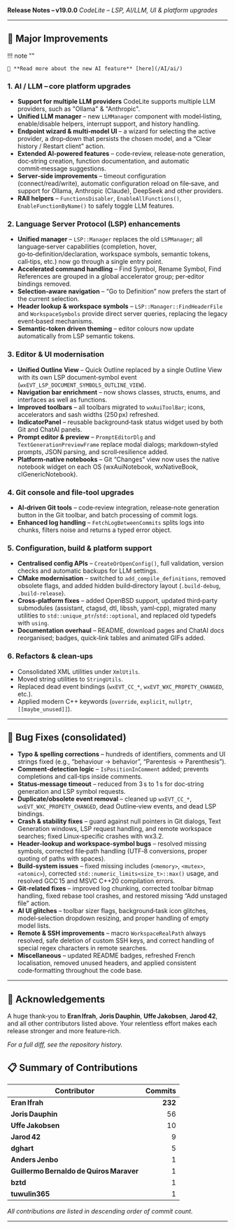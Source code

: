 **Release Notes – v19.0.0**
*CodeLite – LSP, AI/LLM, UI & platform upgrades*

---

## 🚀 Major Improvements

!!! note ""

    📢 **Read more about the new AI feature** [here](/AI/ai/)

### 1. AI / LLM – core platform upgrades
* **Support for multiple LLM providers** CodeLite supports multiple LLM providers, such as "Ollama" & "Anthropic".
* **Unified LLM manager** – new `LLMManager` component with model‑listing, enable/disable helpers, interrupt support, and history handling.
* **Endpoint wizard & multi‑model UI** – a wizard for selecting the active provider, a drop‑down that persists the chosen model, and a “Clear history / Restart client” action.
* **Extended AI‑powered features** – code‑review, release‑note generation, doc‑string creation, function documentation, and automatic commit‑message suggestions.
* **Server‑side improvements** – timeout configuration (connect/read/write), automatic configuration reload on file‑save, and support for Ollama, Anthropic (Claude), DeepSeek and other providers.
* **RAII helpers** – `FunctionsDisabler`, `EnableAllFunctions()`, `EnableFunctionByName()` to safely toggle LLM features.

### 2. Language Server Protocol (LSP) enhancements
* **Unified manager** – `LSP::Manager` replaces the old `LSPManager`; all language‑server capabilities (completion, hover, go‑to‑definition/declaration, workspace symbols, semantic tokens, call‑tips, etc.) now go through a single entry point.
* **Accelerated command handling** – Find Symbol, Rename Symbol, Find References are grouped in a global accelerator group; per‑editor bindings removed.
* **Selection‑aware navigation** – “Go to Definition” now prefers the start of the current selection.
* **Header lookup & workspace symbols** – `LSP::Manager::FindHeaderFile` and `WorkspaceSymbols` provide direct server queries, replacing the legacy event‑based mechanisms.
* **Semantic‑token driven theming** – editor colours now update automatically from LSP semantic tokens.

### 3. Editor & UI modernisation
* **Unified Outline View** – Quick Outline replaced by a single Outline View with its own LSP document‑symbol event (`wxEVT_LSP_DOCUMENT_SYMBOLS_OUTLINE_VIEW`).
* **Navigation bar enrichment** – now shows classes, structs, enums, and interfaces as well as functions.
* **Improved toolbars** – all toolbars migrated to `wxAuiToolBar`; icons, accelerators and sash widths (250 px) refreshed.
* **IndicatorPanel** – reusable background‑task status widget used by both Git and ChatAI panels.
* **Prompt editor & preview** – `PromptEditorDlg` and `TextGenerationPreviewFrame` replace modal dialogs; markdown‑styled prompts, JSON parsing, and scroll‑resilience added.
* **Platform‑native notebooks** – Git “Changes” view now uses the native notebook widget on each OS (wxAuiNotebook, wxNativeBook, clGenericNotebook).

### 4. Git console and file‑tool upgrades
* **AI‑driven Git tools** – code‑review integration, release‑note generation button in the Git toolbar, and batch processing of commit logs.
* **Enhanced log handling** – `FetchLogBetweenCommits` splits logs into chunks, filters noise and returns a typed error object.

### 5. Configuration, build & platform support
* **Centralised config APIs** – `CreateOrOpenConfig()`, full validation, version checks and automatic backups for LLM settings.
* **CMake modernisation** – switched to `add_compile_definitions`, removed obsolete flags, and added hidden build‑directory layout (`.build‑debug`, `.build‑release`).
* **Cross‑platform fixes** – added OpenBSD support, updated third‑party submodules (assistant, ctagsd, dtl, libssh, yaml‑cpp), migrated many utilities to `std::unique_ptr`/`std::optional`, and replaced old typedefs with `using`.
* **Documentation overhaul** – README, download pages and ChatAI docs reorganised; badges, quick‑link tables and animated GIFs added.

### 6. Refactors & clean‑ups
* Consolidated XML utilities under `XmlUtils`.
* Moved string utilities to `StringUtils`.
* Replaced dead event bindings (`wxEVT_CC_*`, `wxEVT_WXC_PROPETY_CHANGED`, etc.).
* Applied modern C++ keywords (`override`, `explicit`, `nullptr`, `[[maybe_unused]]`).

---

## 🐞 Bug Fixes (consolidated)

* **Typo & spelling corrections** – hundreds of identifiers, comments and UI strings fixed (e.g., “behaviour → behavior”, “Parentesis → Parenthesis”).
* **Comment‑detection logic** – `IsPositionInComment` added; prevents completions and call‑tips inside comments.
* **Status‑message timeout** – reduced from 3 s to 1 s for doc‑string generation and LSP symbol requests.
* **Duplicate/obsolete event removal** – cleaned up `wxEVT_CC_*`, `wxEVT_WXC_PROPETY_CHANGED`, dead Outline‑view events, and dead LSP bindings.
* **Crash & stability fixes** – guard against null pointers in Git dialogs, Text Generation windows, LSP request handling, and remote workspace searches; fixed Linux‑specific crashes with wx3.2.
* **Header‑lookup and workspace‑symbol bugs** – resolved missing symbols, corrected file‑path handling (UTF‑8 conversions, proper quoting of paths with spaces).
* **Build‑system issues** – fixed missing includes (`<memory>`, `<mutex>`, `<atomic>`), corrected `std::numeric_limits<size_t>::max()` usage, and resolved GCC 15 and MSVC C++20 compilation errors.
* **Git‑related fixes** – improved log chunking, corrected toolbar bitmap handling, fixed rebase tool crashes, and restored missing “Add unstaged file” action.
* **AI UI glitches** – toolbar sizer flags, background‑task icon glitches, model‑selection dropdown resizing, and proper handling of empty model lists.
* **Remote & SSH improvements** – macro `WorkspaceRealPath` always resolved, safe deletion of custom SSH keys, and correct handling of special regex characters in remote searches.
* **Miscellaneous** – updated README badges, refreshed French localisation, removed unused headers, and applied consistent code‑formatting throughout the code base.

---

## 🙏 Acknowledgements

A huge thank‑you to **Eran Ifrah**, **Joris Dauphin**, **Uffe Jakobsen**, **Jarod 42**, and all other contributors listed above. Your relentless effort makes each release stronger and more feature‑rich.

*For a full diff, see the repository history.*

## 📋 Summary of Contributions

| Contributor | Commits |
|------------|--------:|
| **Eran Ifrah** | **232** |
| **Joris Dauphin** | 56 |
| **Uffe Jakobsen** | 10 |
| **Jarod 42** | 9 |
| **dghart** | 5 |
| **Anders Jenbo** | 1 |
| **Guillermo Bernaldo de Quiros Maraver** | 1 |
| **bztd** | 1 |
| **tuwulin365** | 1 |

*All contributions are listed in descending order of commit count.*

---
